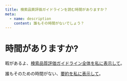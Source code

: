 ```yaml
---
title: 検索品質評価ガイドラインを読む時間がありますか？
meta:
  - name: description
    content: 誰もその時間がないでしょう？
---
```


# 時間がありますか?

暇があるよ、[検索品質評価ガイドライン全体を私に表示して](/ja/qrg/general-guidelines-overview/)。

誰もそのための時間がない、[要約を私に表示して](/ja/tldr/)。
